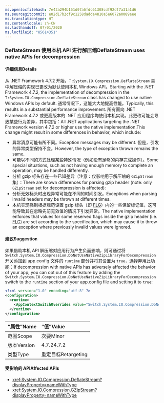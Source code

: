 ```yaml
---
ms.openlocfilehash: 7e42a294b151d07a6fdc61308cdf92df7a31a1d6
ms.sourcegitcommit: e02d17b2cf9c1258dadda4810a5e6072a0089aee
ms.translationtype: HT
ms.contentlocale: zh-CN
ms.lasthandoff: 07/01/2020
ms.locfileid: "85614351"
---
```

### <a name="deflatestream-uses-native-apis-for-decompression"></a><span data-ttu-id="bc4ae-101">DeflateStream 使用本机 API 进行解压缩</span><span class="sxs-lookup"><span data-stu-id="bc4ae-101">DeflateStream uses native APIs for decompression</span></span>

#### <a name="details"></a><span data-ttu-id="bc4ae-102">详细信息</span><span class="sxs-lookup"><span data-stu-id="bc4ae-102">Details</span></span>

<span data-ttu-id="bc4ae-103">从 .NET Framework 4.7.2 开始，`T:System.IO.Compression.DeflateStream` 类中解压缩的实现已更改为默认使用本机 Windows API。</span><span class="sxs-lookup"><span data-stu-id="bc4ae-103">Starting with the .NET Framework 4.7.2, the implementation of decompression in the `T:System.IO.Compression.DeflateStream` class has changed to use native Windows APIs by default.</span></span> <span data-ttu-id="bc4ae-104">通常情况下，这能大大地提高性能。</span><span class="sxs-lookup"><span data-stu-id="bc4ae-104">Typically, this results in a substantial performance improvement.</span></span> <span data-ttu-id="bc4ae-105">所有面向 .NET Framework 4.7.2 或更高版本的 .NET 应用程序均使用本机实现。此更改可能会导致某些行为差异，其中包括：</span><span class="sxs-lookup"><span data-stu-id="bc4ae-105">All .NET applications targeting the .NET Framework version 4.7.2 or higher use the native implementation.This change might result in some differences in behavior, which include:</span></span>

- <span data-ttu-id="bc4ae-106">异常消息可能有所不同。</span><span class="sxs-lookup"><span data-stu-id="bc4ae-106">Exception messages may be different.</span></span> <span data-ttu-id="bc4ae-107">但是，引发的异常类型保持不变。</span><span class="sxs-lookup"><span data-stu-id="bc4ae-107">However, the type of exception thrown remains the same.</span></span>
- <span data-ttu-id="bc4ae-108">可能以不同的方式处理某些特殊情况（例如没有足够的内存完成操作）。</span><span class="sxs-lookup"><span data-stu-id="bc4ae-108">Some special situations, such as not having enough memory to complete an operation, may be handled differently.</span></span>
- <span data-ttu-id="bc4ae-109">分析 gzip 标头存在一些已知差异（注意：仅影响用于解压缩的 `GZipStream` 集）：</span><span class="sxs-lookup"><span data-stu-id="bc4ae-109">There are known differences for parsing gzip header (note: only `GZipStream` set for decompression is affected):</span></span>
- <span data-ttu-id="bc4ae-110">分析无效标头时出现异常可能在不同的时间引发。</span><span class="sxs-lookup"><span data-stu-id="bc4ae-110">Exceptions when parsing invalid headers may be thrown at different times.</span></span>
- <span data-ttu-id="bc4ae-111">本机实现强制根据规范设置 gzip 标头（即 [FLG](http://www.zlib.org/rfc-gzip.html#header-trailer)）内的一些保留标记值，这可能导致其在忽略先前无效值的情况下引发异常。</span><span class="sxs-lookup"><span data-stu-id="bc4ae-111">The native implementation enforces that values for some reserved flags inside the gzip header (i.e. [FLG](http://www.zlib.org/rfc-gzip.html#header-trailer)) are set according to the specification, which may cause it to throw an exception where previously invalid values were ignored.</span></span>

#### <a name="suggestion"></a><span data-ttu-id="bc4ae-112">建议</span><span class="sxs-lookup"><span data-stu-id="bc4ae-112">Suggestion</span></span>

<span data-ttu-id="bc4ae-113">如果借助本机 API 解压缩对应用行为产生负面影响，则可通过将 `Switch.System.IO.Compression.DoNotUseNativeZipLibraryForDecompression` 开关添加到 app.config 文件的 `runtime` 部分并将其设置为 `true`，选择弃用此功能：</span><span class="sxs-lookup"><span data-stu-id="bc4ae-113">If decompression with native APIs has adversely affected the behavior of your app, you can opt out of this feature by adding the `Switch.System.IO.Compression.DoNotUseNativeZipLibraryForDecompression` switch to the `runtime` section of your app.config file and setting it to `true`:</span></span>

```xml
<?xml version="1.0" encoding="utf-8" ?>
<configuration>
  <runtime>
    <AppContextSwitchOverrides value="Switch.System.IO.Compression.DoNotUseNativeZipLibraryForDecompression=true" />
  </runtime>
</configuration>
```

| <span data-ttu-id="bc4ae-114">“属性”</span><span class="sxs-lookup"><span data-stu-id="bc4ae-114">Name</span></span>    | <span data-ttu-id="bc4ae-115">“值”</span><span class="sxs-lookup"><span data-stu-id="bc4ae-115">Value</span></span>       |
|:--------|:------------|
| <span data-ttu-id="bc4ae-116">范围</span><span class="sxs-lookup"><span data-stu-id="bc4ae-116">Scope</span></span>   | <span data-ttu-id="bc4ae-117">次要</span><span class="sxs-lookup"><span data-stu-id="bc4ae-117">Minor</span></span>       |
| <span data-ttu-id="bc4ae-118">版本</span><span class="sxs-lookup"><span data-stu-id="bc4ae-118">Version</span></span> | <span data-ttu-id="bc4ae-119">4.7.2</span><span class="sxs-lookup"><span data-stu-id="bc4ae-119">4.7.2</span></span>       |
| <span data-ttu-id="bc4ae-120">类型</span><span class="sxs-lookup"><span data-stu-id="bc4ae-120">Type</span></span>    | <span data-ttu-id="bc4ae-121">重定目标</span><span class="sxs-lookup"><span data-stu-id="bc4ae-121">Retargeting</span></span> |

#### <a name="affected-apis"></a><span data-ttu-id="bc4ae-122">受影响的 API</span><span class="sxs-lookup"><span data-stu-id="bc4ae-122">Affected APIs</span></span>

- <xref:System.IO.Compression.DeflateStream?displayProperty=nameWithType>
- <xref:System.IO.Compression.GZipStream?displayProperty=nameWithType>
